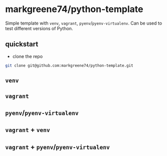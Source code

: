 # markgreene74/python-template

Simple template with `venv`, `vagrant`, `pyenv`/`pyenv-virtualenv`. Can be used to test different versions of Python.

## quickstart

- clone the repo
```bash
git clone git@github.com:markgreene74/python-template.git
```

## `venv`

## `vagrant`

## `pyenv`/`pyenv-virtualenv`

## `vagrant` + `venv`

## `vagrant` + `pyenv`/`pyenv-virtualenv`
